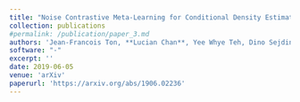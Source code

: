 ```yaml
---
title: "Noise Contrastive Meta-Learning for Conditional Density Estimation using Kernel Mean Embeddings"
collection: publications
#permalink: /publication/paper_3.md
authors: 'Jean-Francois Ton, **Lucian Chan**, Yee Whye Teh, Dino Sejdinovic'
software: "-"
excerpt: ''
date: 2019-06-05
venue: 'arXiv'
paperurl: 'https://arxiv.org/abs/1906.02236'
---
```

